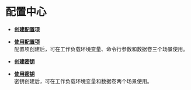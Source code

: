 # 配置中心<a name="cce_01_0045"></a>

-   **[创建配置项](创建配置项.md)**  

-   **[使用配置项](使用配置项.md)**  
配置项创建后，可在工作负载环境变量、命令行参数和数据卷三个场景使用。
-   **[创建密钥](创建密钥.md)**  

-   **[使用密钥](使用密钥.md)**  
密钥创建后，可在工作负载环境变量和数据卷两个场景使用。

